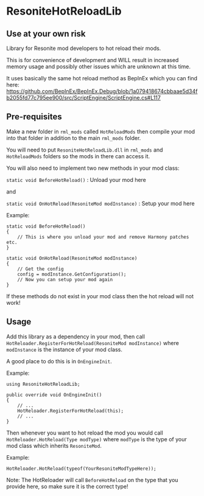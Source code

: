 # ResoniteHotReloadLib

## Use at your own risk

Library for Resonite mod developers to hot reload their mods.

This is for convenience of development and WILL result in increased memory usage and possibly other issues which are unknown at this time.

It uses basically the same hot reload method as BepInEx which you can find here: https://github.com/BepInEx/BepInEx.Debug/blob/1a079418674cbbaae5d34fb2055fd77c795ee900/src/ScriptEngine/ScriptEngine.cs#L117

## Pre-requisites

Make a new folder in `rml_mods` called `HotReloadMods` then compile your mod into that folder in addition to the main `rml_mods` folder.

You will need to put `ResoniteHotReloadLib.dll` in `rml_mods` and `HotReloadMods` folders so the mods in there can access it.

You will also need to implement two new methods in your mod class:

`static void BeforeHotReload()` : Unload your mod here

and 

`static void OnHotReload(ResoniteMod modInstance)` : Setup your mod here

Example:

```
static void BeforeHotReload()
{
    // This is where you unload your mod and remove Harmony patches etc.
}

static void OnHotReload(ResoniteMod modInstance)
{
    // Get the config
    config = modInstance.GetConfiguration();
    // Now you can setup your mod again
}
```

If these methods do not exist in your mod class then the hot reload will not work!

## Usage

Add this library as a dependency in your mod, then call `HotReloader.RegisterForHotReload(ResoniteMod modInstance)` where `modInstance` is the instance of your mod class.

A good place to do this is in `OnEngineInit`.

Example:

```
using ResoniteHotReloadLib;

public override void OnEngineInit()
{
    // ...
    HotReloader.RegisterForHotReload(this);
    // ...
}
```

Then whenever you want to hot reload the mod you would call `HotReloader.HotReload(Type modType)` where `modType` is the type of your mod class which inherits `ResoniteMod`.

Example:

```
HotReloader.HotReload(typeof(YourResoniteModTypeHere));
```

Note: The HotReloader will call `BeforeHotReload` on the type that you provide here, so make sure it is the correct type!
